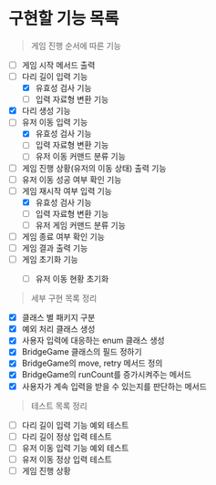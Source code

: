 # 구현할 기능 목록

> 게임 진행 순서에 따른 기능
- [ ] 게임 시작 메서드 출력
- [ ] 다리 길이 입력 기능
  - [x] 유효성 검사 기능
  - [ ] 입력 자료형 변환 기능
- [x] 다리 생성 기능
- [ ] 유저 이동 입력 기능
  - [x] 유효성 검사 기능
  - [ ] 입력 자료형 변환 기능
  - [ ] 유저 이동 커맨드 분류 기능
- [ ] 게임 진행 상황(유저의 이동 상태) 출력 기능
- [ ] 유저 이동 성공 여부 확인 기능
- [ ] 게임 재시작 여부 입력 기능
  - [x] 유효성 검사 기능
  - [ ] 입력 자료형 변환 기능
  - [ ] 유저 게임 커맨드 분류 기능
- [ ] 게임 종료 여부 확인 기능
- [ ] 게임 결과 출력 기능
- [ ] 게임 초기화 기능
  - [ ] 유저 이동 현황 초기화


> 세부 구현 목록 정리
- [x] 클래스 별 패키지 구분
- [x] 예외 처리 클래스 생성
- [x] 사용자 입력에 대응하는 enum 클래스 생성
- [x] BridgeGame 클래스의 필드 정하기
- [x] BridgeGame의 move, retry 메서드 정의
- [x] BridgeGame의 runCount를 증가시켜주는 메서드
- [x] 사용자가 계속 입력을 받을 수 있는지를 판단하는 메서드

> 테스트 목록 정리
- [ ] 다리 길이 입력 기능 예외 테스트
- [ ] 다리 길이 정상 입력 테스트
- [ ] 유저 이동 입력 기능 예외 테스트
- [ ] 유저 이동 정상 입력 테스트
- [ ] 게임 진행 상황 